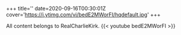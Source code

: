 +++
title=''
date=2020-09-16T00:30:01Z
cover='https://i.ytimg.com/vi/bedE2MWorFI/hqdefault.jpg'
+++

All content belongs to RealCharlieKirk.
{{< youtube bedE2MWorFI >}}
